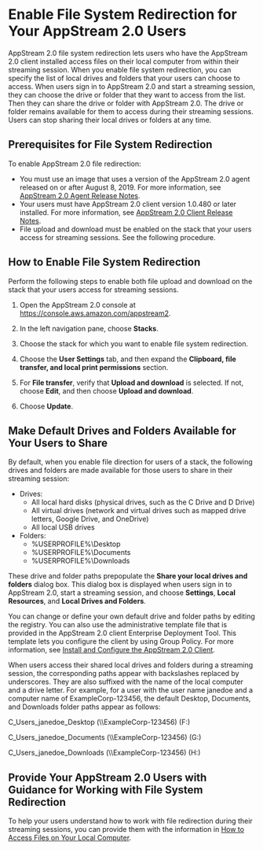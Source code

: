 # Enable File System Redirection for Your AppStream 2\.0 Users<a name="enable-file-system-redirection"></a>

AppStream 2\.0 file system redirection lets users who have the AppStream 2\.0 client installed access files on their local computer from within their streaming session\. When you enable file system redirection, you can specify the list of local drives and folders that your users can choose to access\. When users sign in to AppStream 2\.0 and start a streaming session, they can choose the drive or folder that they want to access from the list\. Then they can share the drive or folder with AppStream 2\.0\. The drive or folder remains available for them to access during their streaming sessions\. Users can stop sharing their local drives or folders at any time\.

## Prerequisites for File System Redirection<a name="file-system-redirection-prerequisites"></a>

To enable AppStream 2\.0 file redirection:
+ You must use an image that uses a version of the AppStream 2\.0 agent released on or after August 8, 2019\. For more information, see [AppStream 2\.0 Agent Release Notes](agent-software-versions.md)\.
+ Your users must have AppStream 2\.0 client version 1\.0\.480 or later installed\. For more information, see [AppStream 2\.0 Client Release Notes](client-release-versions.md)\.
+ File upload and download must be enabled on the stack that your users access for streaming sessions\. See the following procedure\.

## How to Enable File System Redirection<a name="how-to-enable-file-system-redirection"></a>

Perform the following steps to enable both file upload and download on the stack that your users access for streaming sessions\. 

1. Open the AppStream 2\.0 console at [https://console\.aws\.amazon\.com/appstream2](https://console.aws.amazon.com/appstream2)\.

1. In the left navigation pane, choose **Stacks**\.

1. Choose the stack for which you want to enable file system redirection\.

1. Choose the **User Settings** tab, and then expand the **Clipboard, file transfer, and local print permissions** section\.

1. For **File transfer**, verify that **Upload and download** is selected\. If not, choose **Edit**, and then choose **Upload and download**\.

1. Choose **Update**\.

## Make Default Drives and Folders Available for Your Users to Share<a name="prepopulate-drives-folders-system-redirection"></a>

By default, when you enable file direction for users of a stack, the following drives and folders are made available for those users to share in their streaming session:
+ Drives:
  + All local hard disks \(physical drives, such as the C Drive and D Drive\)
  + All virtual drives \(network and virtual drives such as mapped drive letters, Google Drive, and OneDrive\)
  + All local USB drives
+ Folders:
  + %USERPROFILE%\\Desktop
  + %USERPROFILE%\\Documents
  + %USERPROFILE%\\Downloads

These drive and folder paths prepopulate the **Share your local drives and folders** dialog box\. This dialog box is displayed when users sign in to AppStream 2\.0, start a streaming session, and choose **Settings**, **Local Resources**, and **Local Drives and Folders**\. 

You can change or define your own default drive and folder paths by editing the registry\. You can also use the administrative template file that is provided in the AppStream 2\.0 client Enterprise Deployment Tool\. This template lets you configure the client by using Group Policy\. For more information, see [Install and Configure the AppStream 2\.0 Client](install-configure-client.md)\.

When users access their shared local drives and folders during a streaming session, the corresponding paths appear with backslashes replaced by underscores\. They are also suffixed with the name of the local computer and a drive letter\. For example, for a user with the user name janedoe and a computer name of ExampleCorp\-123456, the default Desktop, Documents, and Downloads folder paths appear as follows:

C\_Users\_janedoe\_Desktop \(\\\\ExampleCorp\-123456\) \(F:\)

C\_Users\_janedoe\_Documents \(\\\\ExampleCorp\-123456\) \(G:\)

C\_Users\_janedoe\_Downloads \(\\\\ExampleCorp\-123456\) \(H:\)

## Provide Your AppStream 2\.0 Users with Guidance for Working with File System Redirection<a name="end-user-guidance-file-system-redirection"></a>

To help your users understand how to work with file redirection during their streaming sessions, you can provide them with the information in [How to Access Files on Your Local Computer](client-application-windows-user.md#client-application-windows-file-system-redirection)\. 
